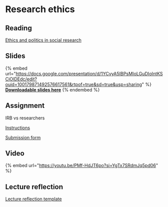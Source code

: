 # Research ethics

## Reading

[Ethics and politics in social research](https://drive.google.com/file/d/1GXJKrdLwtPPR-hyWVjLPrQbhwhaPegOF/view?usp=sharing)

## Slides

{% embed url="https://docs.google.com/presentation/d/1YCvyA5IBPsMIoLGuDIolntKSCjOlDEdc/edit?ouid=100179871492576617561&rtpof=true&sd=true&usp=sharing" %}
[**Downloadable slides here**](https://docs.google.com/presentation/d/1YCvyA5IBPsMIoLGuDIolntKSCjOlDEdc/edit?usp=sharing\&ouid=100179871492576617561\&rtpof=true\&sd=true)
{% endembed %}

## Assignment

IRB vs researchers

[Instructions](https://docs.google.com/document/d/1YSlTVZbSqkTVa6_llS-nSwT9q3kWP8W0?rtpof=true\&usp=drive_fs)

[Submission form](https://docs.google.com/document/d/1YbFOW_dq45g7e0NLaYOjJqGNIsJkvfr_?rtpof=true\&usp=drive_fs)

## Video

{% embed url="https://youtu.be/PMf-HdJT6po?si=YgTx7SRdmJq5pd06" %}

## Lecture reflection

[Lecture reflection template](https://docs.google.com/document/d/1QETf-eJa7MOg9gG7vJB24t8j5PCJ3wgy?rtpof=true\&usp=drive_fs)
